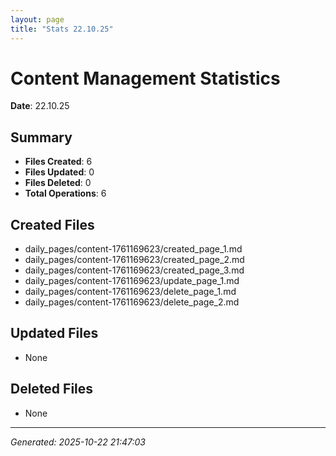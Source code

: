 ```yaml
---
layout: page
title: "Stats 22.10.25"
---
```


# Content Management Statistics

**Date**: 22.10.25

## Summary

- **Files Created**: 6
- **Files Updated**: 0  
- **Files Deleted**: 0
- **Total Operations**: 6

## Created Files

- daily_pages/content-1761169623/created_page_1.md
- daily_pages/content-1761169623/created_page_2.md
- daily_pages/content-1761169623/created_page_3.md
- daily_pages/content-1761169623/update_page_1.md
- daily_pages/content-1761169623/delete_page_1.md
- daily_pages/content-1761169623/delete_page_2.md

## Updated Files

- None

## Deleted Files

- None

---
*Generated: 2025-10-22 21:47:03*
